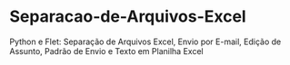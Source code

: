 # Separacao-de-Arquivos-Excel
Python e Flet: Separação de Arquivos Excel, Envio por E-mail, Edição de Assunto, Padrão de Envio e Texto em Planilha Excel
